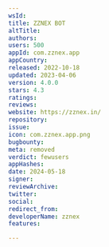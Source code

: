 ```yaml
---
wsId: 
title: ZZNEX BOT
altTitle: 
authors: 
users: 500
appId: com.zznex.app
appCountry: 
released: 2022-10-18
updated: 2023-04-06
version: 4.0.0
stars: 4.3
ratings: 
reviews: 
website: https://zznex.in/
repository: 
issue: 
icon: com.zznex.app.png
bugbounty: 
meta: removed
verdict: fewusers
appHashes: 
date: 2024-05-18
signer: 
reviewArchive: 
twitter: 
social: 
redirect_from: 
developerName: zznex
features: 

---
```


